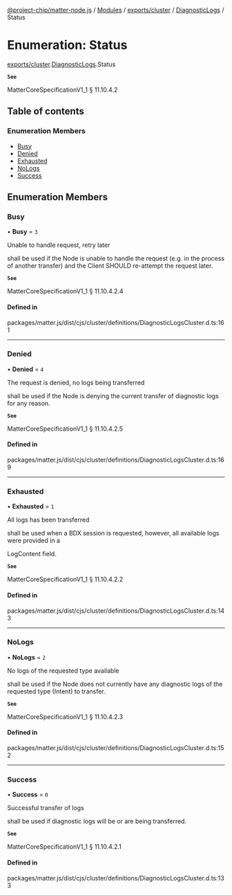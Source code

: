 [@project-chip/matter-node.js](../README.md) / [Modules](../modules.md) / [exports/cluster](../modules/exports_cluster.md) / [DiagnosticLogs](../modules/exports_cluster.DiagnosticLogs.md) / Status

# Enumeration: Status

[exports/cluster](../modules/exports_cluster.md).[DiagnosticLogs](../modules/exports_cluster.DiagnosticLogs.md).Status

**`See`**

MatterCoreSpecificationV1_1 § 11.10.4.2

## Table of contents

### Enumeration Members

- [Busy](exports_cluster.DiagnosticLogs.Status.md#busy)
- [Denied](exports_cluster.DiagnosticLogs.Status.md#denied)
- [Exhausted](exports_cluster.DiagnosticLogs.Status.md#exhausted)
- [NoLogs](exports_cluster.DiagnosticLogs.Status.md#nologs)
- [Success](exports_cluster.DiagnosticLogs.Status.md#success)

## Enumeration Members

### Busy

• **Busy** = ``3``

Unable to handle request, retry later

shall be used if the Node is unable to handle the request (e.g. in the process of another transfer) and the
Client SHOULD re-attempt the request later.

**`See`**

MatterCoreSpecificationV1_1 § 11.10.4.2.4

#### Defined in

packages/matter.js/dist/cjs/cluster/definitions/DiagnosticLogsCluster.d.ts:161

___

### Denied

• **Denied** = ``4``

The request is denied, no logs being transferred

shall be used if the Node is denying the current transfer of diagnostic logs for any reason.

**`See`**

MatterCoreSpecificationV1_1 § 11.10.4.2.5

#### Defined in

packages/matter.js/dist/cjs/cluster/definitions/DiagnosticLogsCluster.d.ts:169

___

### Exhausted

• **Exhausted** = ``1``

All logs has been transferred

shall be used when a BDX session is requested, however, all available logs were provided in a

LogContent field.

**`See`**

MatterCoreSpecificationV1_1 § 11.10.4.2.2

#### Defined in

packages/matter.js/dist/cjs/cluster/definitions/DiagnosticLogsCluster.d.ts:143

___

### NoLogs

• **NoLogs** = ``2``

No logs of the requested type available

shall be used if the Node does not currently have any diagnostic logs of the requested type (Intent) to
transfer.

**`See`**

MatterCoreSpecificationV1_1 § 11.10.4.2.3

#### Defined in

packages/matter.js/dist/cjs/cluster/definitions/DiagnosticLogsCluster.d.ts:152

___

### Success

• **Success** = ``0``

Successful transfer of logs

shall be used if diagnostic logs will be or are being transferred.

**`See`**

MatterCoreSpecificationV1_1 § 11.10.4.2.1

#### Defined in

packages/matter.js/dist/cjs/cluster/definitions/DiagnosticLogsCluster.d.ts:133
